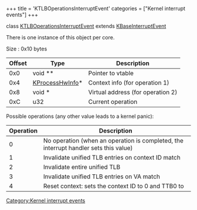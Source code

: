 +++
title = 'KTLBOperationsInterruptEvent'
categories = ["Kernel interrupt events"]
+++

class
[KTLBOperationsInterruptEvent](KTLBOperationsInterruptEvent "wikilink")
extends [KBaseInterruptEvent](KBaseInterruptEvent "wikilink")

There is one instance of this object per core.

Size : 0x10 bytes

| Offset | Type                                          | Description                       |
|--------|-----------------------------------------------|-----------------------------------|
| 0x0    | void \*\*                                     | Pointer to vtable                 |
| 0x4    | [KProcessHwInfo](KProcessHwInfo "wikilink")\* | Context info (for operation 1)    |
| 0x8    | void \*                                       | Virtual address (for operation 2) |
| 0xC    | u32                                           | Current operation                 |

Possible operations (any other value leads to a kernel panic):

| Operation | Description                                                                          |
|-----------|--------------------------------------------------------------------------------------|
| 0         | No operation (when an operation is completed, the interrupt handler sets this value) |
| 1         | Invalidate unified TLB entries on context ID match                                   |
| 2         | Invalidate entire unified TLB                                                        |
| 3         | Invalidate unified TLB entries on VA match                                           |
| 4         | Reset context: sets the context ID to 0 and TTB0 to <end of userland memory>         |

[Category:Kernel interrupt
events](Category:Kernel_interrupt_events "wikilink")
